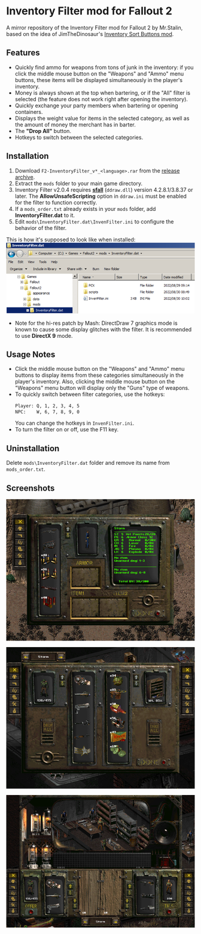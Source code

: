 # Inventory Filter mod for Fallout 2

A mirror repository of the Inventory Filter mod for Fallout 2 by Mr.Stalin, based on the idea of JimTheDinosaur's [Inventory Sort Buttons mod](https://www.nma-fallout.com/threads/inventory-sort-buttons-mod.203180).

## Features
* Quickly find ammo for weapons from tons of junk in the inventory: if you click the middle mouse button on the "Weapons" and "Ammo" menu buttons, these items will be displayed simultaneously in the player's inventory.
* Money is always shown at the top when bartering, or if the "All" filter is selected (the feature does not work right after opening the inventory).
* Quickly exchange your party members when bartering or opening containers.
* Displays the weight value for items in the selected category, as well as the amount of money the merchant has in barter.
* The **"Drop All"** button.
* Hotkeys to switch between the selected categories.

## Installation
1. Download `F2-InventoryFilter_v*_<language>.rar` from the [release archive](archive).
2. Extract the `mods` folder to your main game directory.
3. Inventory Filter v2.0.4 requires [**sfall**](https://github.com/sfall-team/sfall) (`ddraw.dll`) version 4.2.8.1/3.8.37 or later. The **AllowUnsafeScripting** option in `ddraw.ini` must be enabled for the filter to function correctly.
4. If a `mods_order.txt` already exists in your `mods` folder, add **InventoryFilter.dat** to it.
5. Edit `mods\InventoryFilter.dat\InvenFilter.ini` to configure the behavior of the filter.

This is how it's supposed to look like when installed:
![installed](pics/installed.png)

* Note for the hi-res patch by Mash: DirectDraw 7 graphics mode is known to cause some display glitches with the filter. It is recommended to use **DirectX 9** mode.

## Usage Notes
* Click the middle mouse button on the "Weapons" and "Ammo" menu buttons to display items from these categories simultaneously in the player's inventory. Also, clicking the middle mouse button on the "Weapons" menu button will display only the "Guns" type of weapons.
* To quickly switch between filter categories, use the hotkeys:
  ```
  Player: Q, 1, 2, 3, 4, 5
  NPC:    W, 6, 7, 8, 9, 0
  ```
  You can change the hotkeys in `InvenFilter.ini`.
* To turn the filter on or off, use the F11 key.

## Uninstallation
Delete `mods\InventoryFilter.dat` folder and remove its name from `mods_order.txt`.

## Screenshots
![Player's inventory](pics/scr_player_inv.png)

![Opening containers](pics/scr_loot.png)

![Barter screen](pics/scr_barter.png)

